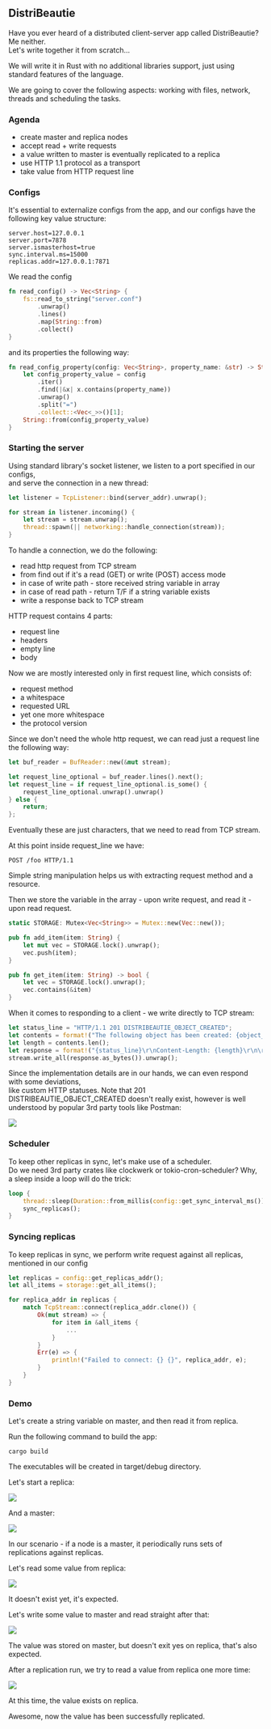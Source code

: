 ## DistriBeautie

Have you ever heard of a distributed client-server app called DistriBeautie? Me neither.\
Let's write together it from scratch...

We will write it in Rust with no additional libraries support, just using standard features of the language.

We are going to cover the following aspects: working with files, network, threads and scheduling the tasks.

### Agenda
* create master and replica nodes
* accept read + write requests
* a value written to master is eventually replicated to a replica
* use HTTP 1.1 protocol as a transport
* take value from HTTP request line

### Configs
It's essential to externalize configs from the app, and our configs have the following key value structure:

```
server.host=127.0.0.1
server.port=7878
server.ismasterhost=true
sync.interval.ms=15000
replicas.addr=127.0.0.1:7871
```

We read the config
```rust
fn read_config() -> Vec<String> {
    fs::read_to_string("server.conf")
        .unwrap()
        .lines()
        .map(String::from)
        .collect()
}
```

and its properties the following way:
```rust
fn read_config_property(config: Vec<String>, property_name: &str) -> String {
    let config_property_value = config
        .iter()
        .find(|&x| x.contains(property_name))
        .unwrap()
        .split("=")
        .collect::<Vec<_>>()[1];
    String::from(config_property_value)
}
```

### Starting the server
Using standard library's socket listener, we listen to a port specified in our configs,\
and serve the connection in a new thread:
```rust
let listener = TcpListener::bind(server_addr).unwrap();

for stream in listener.incoming() {
    let stream = stream.unwrap();
    thread::spawn(|| networking::handle_connection(stream));
}
```
To handle a connection, we do the following:
* read http request from TCP stream
* from find out if it's a read (GET) or write (POST) access mode
* in case of write path - store received string variable in array
* in case of read path - return T/F if a string variable exists
* write a response back to TCP stream

HTTP request contains 4 parts:
* request line
* headers
* empty line
* body

Now we are mostly interested only in first request line, which consists of:
* request method
* a whitespace
* requested URL
* yet one more whitespace
* the protocol version

Since we don't need the whole http request, we can read just a request line the following way:
```rust
let buf_reader = BufReader::new(&mut stream);

let request_line_optional = buf_reader.lines().next();
let request_line = if request_line_optional.is_some() {
    request_line_optional.unwrap().unwrap()
} else {
    return;
};
```

Eventually these are just characters, that we need to read from TCP stream.

At this point inside request_line we have:
```
POST /foo HTTP/1.1
```

Simple string manipulation helps us with extracting request method and a resource.

Then we store the variable in the array - upon write request, and read it - upon read request.

```rust
static STORAGE: Mutex<Vec<String>> = Mutex::new(Vec::new());

pub fn add_item(item: String) {
    let mut vec = STORAGE.lock().unwrap();
    vec.push(item);
}

pub fn get_item(item: String) -> bool {
    let vec = STORAGE.lock().unwrap();
    vec.contains(&item)
}
```

When it comes to responding to a client - we write directly to TCP stream:
```rust
let status_line = "HTTP/1.1 201 DISTRIBEAUTIE_OBJECT_CREATED";
let contents = format!("The following object has been created: {object_to_create}");
let length = contents.len();
let response = format!("{status_line}\r\nContent-Length: {length}\r\n\r\n{contents}");
stream.write_all(response.as_bytes()).unwrap();
```
Since the implementation details are in our hands, we can even respond with some deviations,\
like custom HTTP statuses. Note that 201 DISTRIBEAUTIE_OBJECT_CREATED doesn't really exist, however is well understood
by popular 3rd party tools like Postman:

![](./img/postman_custom_status.PNG)

### Scheduler
To keep other replicas in sync, let's make use of a scheduler.\
Do we need 3rd party crates like clockwerk or tokio-cron-scheduler? Why, a sleep inside a loop will do the trick:

```rust
loop {
    thread::sleep(Duration::from_millis(config::get_sync_interval_ms()));
    sync_replicas();
}
```

### Syncing replicas
To keep replicas in sync, we perform write request against all replicas, mentioned in our config
```rust
let replicas = config::get_replicas_addr();
let all_items = storage::get_all_items();

for replica_addr in replicas {
    match TcpStream::connect(replica_addr.clone()) {
        Ok(mut stream) => {
            for item in &all_items {
                ...
            }                
        }
        Err(e) => {
            println!("Failed to connect: {} {}", replica_addr, e);
        }
    }        
}
```


### Demo

Let's create a string variable on master, and then read it from replica.

Run the following command to build the app:
```shell
cargo build
```

The executables will be created in target/debug directory.

Let's start a replica:

![](./img/replica_start.PNG)

And a master:

![](./img/master_start.PNG)

In our scenario - if a node is a master, it periodically runs sets of replications against replicas.

Let's read some value from replica:

![](./img/get_from_replica_before_write.PNG)

It doesn't exist yet, it's expected.

Let's write some value to master and read straight after that:

![](./img/get_from_replica_after_write.PNG)

The value was stored on master, but doesn't exit yes on replica, that's also expected.

After a replication run, we try to read a value from replica one more time:

![](./img/get_from_replica_after_replication.PNG)

At this time, the value exists on replica.

Awesome, now the value has been successfully replicated.
